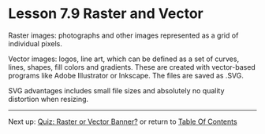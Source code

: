 # Lesson 7.9 Raster and Vector

Raster images: photographs and other images represented as a grid of individual pixels.

Vector images: logos, line art, which can be defined as a set of curves, lines, shapes, fill colors and gradients. These are created with vector-based programs like Adobe Illustrator or Inkscape. The files are saved as .SVG.

SVG advantages includes small file sizes and absolutely no quality distortion when resizing.

- - -
Next up: [Quiz: Raster or Vector Banner?](ND024_Part2_Lesson07_10.md) or return to [Table Of Contents](./ND024_TableOfContents.md)
